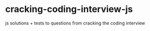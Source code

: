 # cracking-coding-interview-js
js solutions + tests to questions from cracking the coding interview
